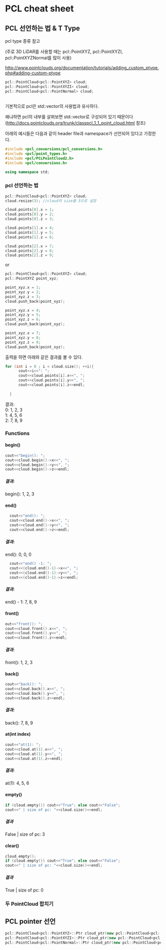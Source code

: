 # PCL cheat sheet

## PCL 선언하는 법 & T Type

pcl type 종류 참고

(주로 3D LiDAR를 사용할 때는 pcl::PointXYZ, pcl::PointXYZI, pcl::PointXYZNormal를 많이 사용)


http://www.pointclouds.org/documentation/tutorials/adding_custom_ptype.php#adding-custom-ptype

```cpp
pcl::PointCloud<pcl::PointXYZ> cloud;
pcl::PointCloud<pcl::PointXYZI> cloud;
pcl::PointCloud<pcl::PointNormal> cloud;
```
## 

기본적으로 pcl은 std::vector의 사용법과 유사하다.

왜냐하면 pcl의 내부를 살펴보면 std::vector로 구성되어 있기 때문이다 (http://docs.pointclouds.org/trunk/classpcl_1_1_point_cloud.html 참조)

아래의 예시들은 다음과 같이 header file과 namespace가 선언되어 있다고 가정한다.
```cpp
#include <pcl_conversions/pcl_conversions.h>
#include <pcl/point_types.h>
#include <pcl/PCLPointCloud2.h>
#include <pcl/conversions.h>

using namespace std;
```


### pcl 선언하는 법
```cpp
pcl::PointCloud<pcl::PointXYZ> cloud;
cloud.resize(3); //cloud의 size를 3으로 설정 

cloud.points[0].x = 1;
cloud.points[0].y = 2;
cloud.points[0].z = 3;

cloud.points[1].x = 4;
cloud.points[1].y = 5;
cloud.points[1].z = 6;

cloud.points[2].x = 7;
cloud.points[2].y = 8;
cloud.points[2].z = 9;

```

or
```cpp
pcl::PointCloud<pcl::PointXYZ> cloud;
pcl::PointXYZ point_xyz;

point_xyz.x = 1;
point_xyz.y = 2;
point_xyz.z = 3;
cloud.push_back(point_xyz);

point_xyz.x = 4;
point_xyz.y = 5;
point_xyz.z = 6;
cloud.push_back(point_xyz);

point_xyz.x = 7;
point_xyz.y = 8;
point_xyz.z = 9;
cloud.push_back(point_xyz);
```
출력을 하면 아래와 같은 결과를 볼 수 있다.
```cpp
for (int i = 0 ; i < cloud.size(); ++i){
      cout<<i<<": ";
      cout<<cloud.points[i].x<<", ";
      cout<<cloud.points[i].y<<", ";
      cout<<cloud.points[i].z<<endl;
      
  }
```
결과:<br/>
0: 1, 2, 3 <br/> 
1: 4, 5, 6 <br/>
2: 7, 8, 9 

### Functions

#### begin()

```cpp
cout<<"begin(): ";
cout<<cloud.begin()->x<<", ";
cout<<cloud.begin()->y<<", ";
cout<<cloud.begin()->z<<endl;
```
##### 결과:<br/>
begin(): 1, 2, 3

#### end()

```cpp
  cout<<"end(): ";
  cout<<cloud.end()->x<<", ";
  cout<<cloud.end()->y<<", ";
  cout<<cloud.end()->z<<endl;
```
##### 결과:<br/>
end(): 0, 0, 0

```cpp
  cout<<"end() -1: ";
  cout<<(cloud.end()-1)->x<<", ";
  cout<<(cloud.end()-1)->y<<", ";
  cout<<(cloud.end()-1)->z<<endl;
```
##### 결과:<br/>
end() - 1: 7, 8, 9

#### front()
```cpp
out<<"front(): ";
cout<<cloud.front().x<<", ";
cout<<cloud.front().y<<", ";
cout<<cloud.front().z<<endl;
```
##### 결과:<br/>
front(): 1, 2, 3

#### back()

```cpp
cout<<"back(): ";
cout<<cloud.back().x<<", ";
cout<<cloud.back().y<<", ";
cout<<cloud.back().z<<endl;
```

##### 결과:<br/>
back(): 7, 8, 9

#### at(int index)
```cpp
cout<<"at(1): ";
cout<<cloud.at(1).x<<", ";
cout<<cloud.at(1).y<<", ";
cout<<cloud.at(1).z<<endl;
```
##### 결과:<br/>
at(1): 4, 5, 6

#### empty()
```cpp
if (cloud.empty()) cout<<"True"; else cout<<"False";
cout<<" | size of pc: "<<cloud.size()<<endl;
```
##### 결과<br/>
False | size of pc: 3

#### clear()
```cpp
cloud.empty();
if (cloud.empty()) cout<<"True"; else cout<<"False";
cout<<" | size of pc: "<<cloud.size()<<endl;
```
##### 결과<br/>
True | size of pc: 0


### 두 PointCloud 합치기
## PCL pointer 선언

```cpp
pcl::PointCloud<pcl::PointXYZ>::Ptr cloud_ptr(new pcl::PointCloud<pcl::PointXYZ>());
pcl::PointCloud<pcl::PointXYZI>::Ptr cloud_ptr(new pcl::PointCloud<pcl::PointXYZI>());
pcl::PointCloud<pcl::PointNormal>::Ptr cloud_ptr(new pcl::PointCloud<pcl::PointXYZNormal>());
```



